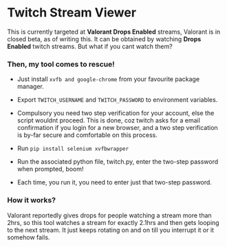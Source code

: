 # Twitch Stream Viewer

This is currently targeted at **Valorant Drops Enabled** streams, Valorant is in closed beta, as of writing this. It can be obtained by watching __Drops Enabled__ twitch streams. But what if you cant watch them?

### Then, my tool comes to rescue!

- Just install `xvfb and google-chrome` from your favourite package manager.

- Export `TWITCH_USERNAME` and `TWITCH_PASSWORD` to environment variables.

- Compulsory you need two step verification for your account, else the script wouldnt proceed. This is done, coz twitch asks for a email confirmation if you login for a new browser, and a two step verification is by-far secure and comfortable on this process.

- Run `pip install selenium xvfbwrapper`

- Run the associated python file, twitch.py, enter the two-step password when prompted, boom!

- Each time, you run it, you need to enter just that two-step password.

### How it works?

Valorant reportedly gives drops for people watching a stream more than 2hrs, so this tool watches a stream for exactly 2.1hrs and then gets looping to the next stream. It just keeps rotating on and on till you interrupt it or it somehow fails.